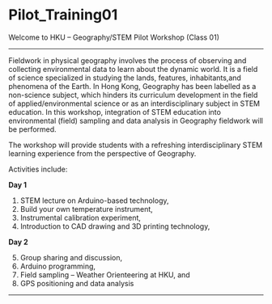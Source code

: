 # Pilot_Training01
Welcome to HKU – Geography/STEM Pilot Workshop (Class 01)

********************************************************************

Fieldwork in physical geography involves the process of observing and collecting environmental data to learn about the dynamic world. It is a field of science specialized in studying the lands, features, inhabitants,and phenomena of the Earth. In Hong Kong, Geography has been labelled as a non-science subject, which hinders its curriculum development in the field of applied/environmental science or as an interdisciplinary subject in STEM education. In this workshop, integration of STEM education into environmental (field) sampling and data analysis in Geography fieldwork will be performed. 

The workshop will provide students with a refreshing interdisciplinary STEM learning experience from the perspective of Geography. 

Activities include:

**Day 1**
1) STEM lecture on Arduino-based technology,
2) Build your own temperature instrument,
3) Instrumental calibration experiment,
4) Introduction to CAD drawing and 3D printing technology,

**Day 2**

5) Group sharing and discussion,
6) Arduino programming,
7) Field sampling – Weather Orienteering at HKU, and
8) GPS positioning and data analysis

********************************************************************
